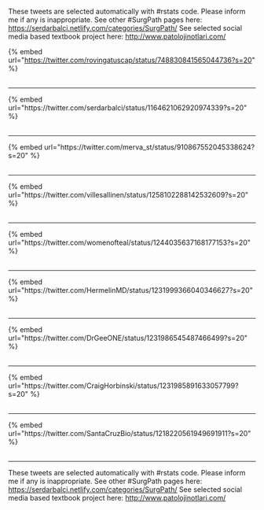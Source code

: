 

These tweets are selected automatically with #rstats code. Please inform me if any is inappropriate.
See other #SurgPath pages here: https://serdarbalci.netlify.com/categories/SurgPath/ 
See selected social media based textbook project here: http://www.patolojinotlari.com/

{% embed url="https://twitter.com/rovingatuscap/status/748830841565044736?s=20" %}<br>
<br>
<hr>
{% embed url="https://twitter.com/serdarbalci/status/1164621062920974339?s=20" %}<br>
<br>
<hr>
{% embed url="https://twitter.com/merva_st/status/910867552045338624?s=20" %}<br>
<br>
<hr>
{% embed url="https://twitter.com/villesallinen/status/1258102288142532609?s=20" %}<br>
<br>
<hr>
{% embed url="https://twitter.com/womenofteal/status/1244035637168177153?s=20" %}<br>
<br>
<hr>
{% embed url="https://twitter.com/HermelinMD/status/1231999366040346627?s=20" %}<br>
<br>
<hr>
{% embed url="https://twitter.com/DrGeeONE/status/1231986545487466499?s=20" %}<br>
<br>
<hr>
{% embed url="https://twitter.com/CraigHorbinski/status/1231985891633057799?s=20" %}<br>
<br>
<hr>
{% embed url="https://twitter.com/SantaCruzBio/status/1218220561949691911?s=20" %}<br>
<br>
<hr>


These tweets are selected automatically with #rstats code. Please inform me if any is inappropriate.
See other #SurgPath pages here: https://serdarbalci.netlify.com/categories/SurgPath/ 
See selected social media based textbook project here: http://www.patolojinotlari.com/
